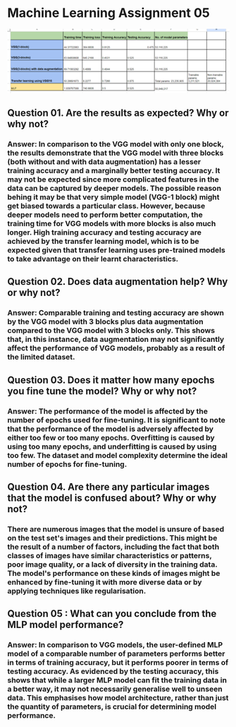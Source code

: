 # Machine Learning Assignment 05 <br>
![Table](results/table.png) <br>
##   Question 01.  Are the results as expected? Why or why not?
### Answer: In comparison to the VGG model with only one block, the results demonstrate that the VGG model with three blocks (both without and with data augmentation) has a lesser training accuracy and a marginally better testing accuracy. It may not be expected since more complicated features in the data can be captured by deeper models. The possible reason behing it may be that very simple model (VGG-1 block) might get biased towards a particular class. However, because deeper models need to perform better computation, the training time for VGG models with more blocks is also much longer. High training accuracy and testing accuracy are achieved by the transfer learning model, which is to be expected given that transfer learning uses pre-trained models to take advantage on their learnt characteristics.<br>


##  Question 02. Does data augmentation help? Why or why not?
### Answer:  Comparable training and testing accuracy are shown by the VGG model with 3 blocks plus data augmentation compared to the VGG model with 3 blocks only. This shows that, in this instance, data augmentation may not significantly affect the performance of VGG models, probably as a result of the limited dataset.<br>



## Question 03.  Does it matter how many epochs you fine tune the model? Why or why not?
### Answer: The performance of the model is affected by the number of epochs used for fine-tuning. It is significant to note that the performance of the model is adversely affected by either too few or too many epochs. Overfitting is caused by using too many epochs, and underfitting is caused by using too few. The dataset and model complexity determine the ideal number of epochs for fine-tuning.<br>



##  Question 04.  Are there any particular images that the model is confused about? Why or why not?
### There are numerous images that the model is unsure of based on the test set's images and their predictions. This might be the result of a number of factors, including the fact that both classes of images have similar characteristics or patterns, poor image quality, or a lack of diversity in the training data. The model's performance on these kinds of images might be enhanced by fine-tuning it with more diverse data or by applying techniques like regularisation.<br>


## Question 05 : What can you conclude from the MLP model performance?
### Answer: In comparison to VGG models, the user-defined MLP model of a comparable number of parameters performs better in terms of training accuracy, but it performs poorer in terms of testing accuracy. As evidenced by the testing accuracy, this shows that while a larger MLP model can fit the training data in a better way, it may not necessarily generalise well to unseen data. This emphasises how model architecture, rather than just the quantity of parameters, is crucial for determining model performance.

